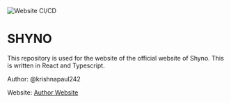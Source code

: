 ![Website CI/CD](https://github.com/shyno-org/shyno-org.github.io/workflows/Node.js%20CI/badge.svg)
# SHYNO

This repository is used for the website of the official website of Shyno. This is written in React and Typescript.

Author: @krishnapaul242

Website: [Author Website](krishnapaul.in)
